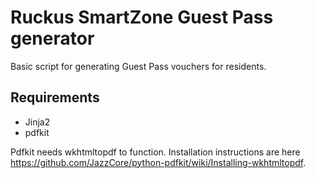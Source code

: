 # Ruckus SmartZone Guest Pass generator

Basic script for generating Guest Pass vouchers for residents.

## Requirements

- Jinja2
- pdfkit

Pdfkit needs wkhtmltopdf to function. Installation instructions are here https://github.com/JazzCore/python-pdfkit/wiki/Installing-wkhtmltopdf.
